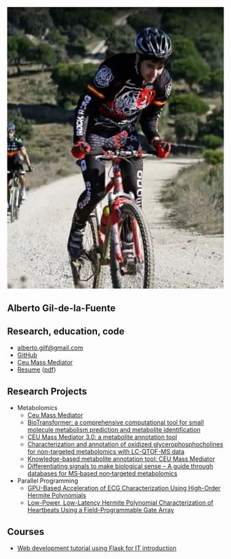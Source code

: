 <article class="markdown-body">

<link type="text/css" rel="stylesheet" href="style.css">

<div class="mainDetails">

<div id="headshot"><img src="embalses_2017_2.jpg" alt="Alberto Gil-de-la-Fuente" /></div>

<div id="name">

# Alberto Gil-de-la-Fuente

## Research, education, code

</div>

<div id="contactDetails">

*   [alberto.gilf@gmail.com](mailto:alberto.gilf@gmail.com)
*   [GitHub](https://github.com/albertogilf)
*   [Ceu Mass Mediator](http://ceumass.eps.uspceu.es/)
*   [Resume](https://albertogilf.github.io/resume/cv_GildelaFuenteAlberto.html) ([pdf](https://albertogilf.github.io/resume/cv_GildelaFuenteAlberto.pdf))

</div>

</div>

## Research Projects 

*   Metabolomics
    *   [Ceu Mass Mediator](https://github.com/albertogilf/ceuMassMediator)
    *   [BioTransformer: a comprehensive computational tool for small molecule metabolism prediction and metabolite identification](https://jcheminf.biomedcentral.com/articles/10.1186/s13321-018-0324-5)
    *   [CEU Mass Mediator 3.0: a metabolite annotation tool](https://pubs.acs.org/doi/abs/10.1021/acs.jproteome.8b00720)
    *   [Characterization and annotation of oxidized glycerophosphocholines for non-targeted metabolomics with LC-QTOF-MS data](https://www.sciencedirect.com/science/article/pii/S0003267018309425)
    *   [Knowledge-based metabolite annotation tool: CEU Mass Mediator](https://www.sciencedirect.com/science/article/abs/pii/S0731708517326559)
    *   [Differentiating signals to make biological sense – A guide through databases for MS‐based non‐targeted metabolomics](https://onlinelibrary.wiley.com/doi/full/10.1002/elps.201700070)
*   Parallel Programming
    *   [GPU-Based Acceleration of ECG Characterization Using High-Order Hermite Polynomials](https://albertogilf.github.io/ECGHermiteApproximation/gil2016.pdf)
    *   [Low-Power, Low-Latency Hermite Polynomial Characterization of Heartbeats Using a Field-Programmable Gate Array](https://link.springer.com/chapter/10.1007/978-3-319-31744-1_24)

## Courses 

*   [Web development tutorial using Flask for IT introduction](https://albertogilf.github.io/web_server_introduction/README.md)

</article>